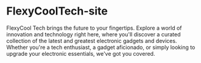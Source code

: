 # FlexyCoolTech-site
FlexyCool Tech brings the future to your fingertips. Explore a world of innovation and technology right here, where you'll discover a curated collection of the latest and greatest electronic gadgets and devices. Whether you're a tech enthusiast, a gadget aficionado, or simply looking to upgrade your electronic essentials, we've got you covered.
